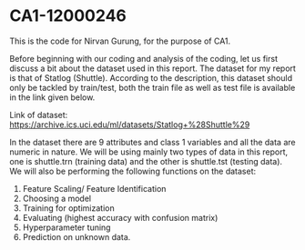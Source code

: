 # CA1-12000246
This is the code for Nirvan Gurung, for the purpose of CA1.

Before beginning with our coding and analysis of the coding, let us first discuss a bit about the dataset used in this report. The dataset for my report is that of Statlog (Shuttle). According to the description, this dataset should only be tackled by train/test, both the train file as well as test file is available in the link given below.

Link of dataset: https://archive.ics.uci.edu/ml/datasets/Statlog+%28Shuttle%29

In the dataset there are 9 attributes and class 1 variables and all the data are numeric in nature. We will be using mainly two types of data in this report, one is shuttle.trn (training data) and the other is shuttle.tst (testing data). We will also be performing the following functions on the dataset: 

1.	Feature Scaling/ Feature Identification
2.	Choosing a model
3.	Training for optimization
4.	Evaluating (highest accuracy with confusion matrix)
5.	Hyperparameter tuning
6.	Prediction on unknown data.
